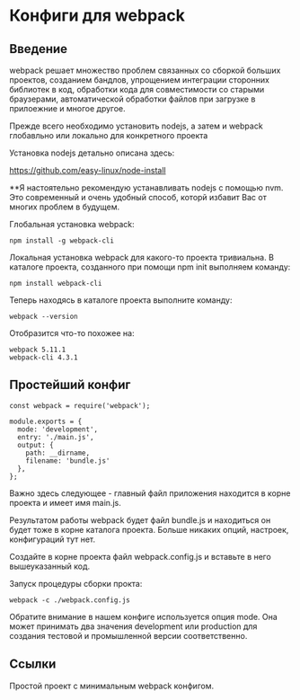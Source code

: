 # Конфиги для webpack

## Введение

webpack решает множество проблем связанных со сборкой больших проектов, созданием бандлов, упрощением интеграции сторонних библиотек в код, обработки кода для совместимости со старыми браузерами, автоматической обработки файлов при загрузке в прилоежние и многое другое.

Прежде всего необходимо установить nodejs, а затем и webpack глобавльно или локально для конкретного проекта

Установка nodejs детально описана здесь:

https://github.com/easy-linux/node-install

**Я настоятельно рекомендую устанавливать nodejs с помощью nvm. Это современный и очень удобный способ, которй избавит Вас от многих проблем в будущем.

Глобальная установка webpack:

    npm install -g webpack-cli

Локальная установка webpack для какого-то проекта тривиальна. В каталоге проекта, созданного при помощи npm init выполняем команду:

    npm install webpack-cli

Теперь находясь в каталоге проекта выполните команду:

    webpack --version

Отобразится что-то похожее на:

    webpack 5.11.1
    webpack-cli 4.3.1

## Простейший конфиг

    const webpack = require('webpack');
    
    module.exports = {
      mode: 'development',
      entry: './main.js',
      output: {
        path: __dirname,
        filename: 'bundle.js'
      },
    };

Важно здесь следующее - главный файл приложения находится в корне проекта и имеет имя main.js. 

Результатом работы webpack будет файл bundle.js и находиться он будет тоже в корне каталога проекта. Больше никаких опций, настроек, конфигураций тут нет. 

Создайте в корне проекта файл webpack.config.js и вставьте в него вышеуказанный код. 

Запуск процедуры сборки прокта:

    webpack -c ./webpack.config.js

Обратите внимание в нашем конфиге используется опция mode. Она может принимать два значения development или production для создания тестовой и промышленной версии соответственно. 

## Ссылки
Простой проект с минимальным webpack конфигом.

